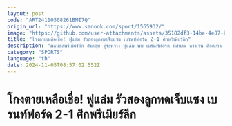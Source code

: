 ```yaml
---
layout: post
code: "ART24110508261BMI7Q"
origin_url: "https://www.sanook.com/sport/1565932/"
image: "https://github.com/user-attachments/assets/35182df3-14be-4e87-bb14-53e2fcf1d750"
title: "โกงตายเหลือเชื่อ! ฟูแล่ม รัวสองลูกทดเจ็บแซง เบรนท์ฟอร์ด 2-1 ศึกพรีเมียร์ลีก"
description: "ผลบอลพรีเมียร์ลีก อังกฤษ คู่ระหว่าง ฟูแล่ม พบ เบรนท์ฟอร์ด ที่สนาม คราเว่น ค็อตเทจ เมื่อคืนวันจันทร์ที่ 4 พฤศจิกายน 2567"
category: "SPORTS"
language: "th"
date: 2024-11-05T08:57:02.552Z
---
```


# โกงตายเหลือเชื่อ! ฟูแล่ม รัวสองลูกทดเจ็บแซง เบรนท์ฟอร์ด 2-1 ศึกพรีเมียร์ลีก